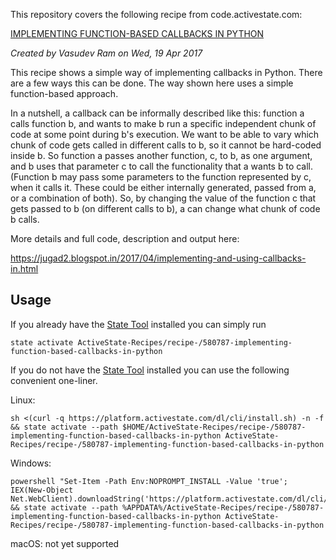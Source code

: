 This repository covers the following recipe from code.activestate.com:

[IMPLEMENTING FUNCTION-BASED CALLBACKS IN PYTHON
](https://code.activestate.com/recipes/580787-implementing-function-based-callbacks-in-python/)

*Created by Vasudev Ram on Wed, 19 Apr 2017*

This recipe shows a simple way of implementing callbacks in Python. There are a few ways this can be done. The way shown here uses a simple function-based approach.

In a nutshell, a callback can be informally described like this: function a calls function b, and wants to make b run a specific independent chunk of code at some point during b's execution. We want to be able to vary which chunk of code gets called in different calls to b, so it cannot be hard-coded inside b. So function a passes another function, c, to b, as one argument, and b uses that parameter c to call the functionality that a wants b to call. (Function b may pass some parameters to the function represented by c, when it calls it. These could be either internally generated, passed from a, or a combination of both). So, by changing the value of the function c that gets passed to b (on different calls to b), a can change what chunk of code b calls.

More details and full code, description and output here:

<https://jugad2.blogspot.in/2017/04/implementing-and-using-callbacks-in.html>

## Usage

If you already have the [State Tool] installed you can simply run

```
state activate ActiveState-Recipes/recipe-/580787-implementing-function-based-callbacks-in-python
```

If you do not have the [State Tool] installed you can use the following convenient one-liner.

Linux: 
```
sh <(curl -q https://platform.activestate.com/dl/cli/install.sh) -n -f && state activate --path $HOME/ActiveState-Recipes/recipe-/580787-implementing-function-based-callbacks-in-python ActiveState-Recipes/recipe-/580787-implementing-function-based-callbacks-in-python
```

Windows: 
```
powershell "Set-Item -Path Env:NOPROMPT_INSTALL -Value 'true'; IEX(New-Object Net.WebClient).downloadString('https://platform.activestate.com/dl/cli/install.ps1')" && state activate --path %APPDATA%/ActiveState-Recipes/recipe-/580787-implementing-function-based-callbacks-in-python ActiveState-Recipes/recipe-/580787-implementing-function-based-callbacks-in-python
```

macOS: not yet supported

[State Tool]: https://www.activestate.com/products/platform/state-tool/